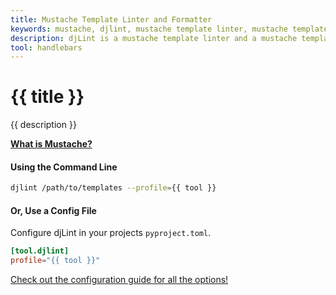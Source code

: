 ```yaml
---
title: Mustache Template Linter and Formatter
keywords: mustache, djlint, mustache template linter, mustache template formatter, format mustache templates
description: djLint is a mustache template linter and a mustache template formatter! Take advantage of the pre-build profile when linting and formatting your templates with djLint.
tool: handlebars
---
```


# {{ title }}

{{ description }}

**[What is Mustache?](http://mustache.github.io/mustache.5.html)**

#### Using the Command Line

```bash
djlint /path/to/templates --profile={{ tool }}
```

#### Or, Use a Config File

Configure djLint in your projects `pyproject.toml`.

```toml
[tool.djlint]
profile="{{ tool }}"
```

<div class="box notification is-info is-light">
    <span class="icon is-large"><i class="fas fa-2x fa-arrow-circle-right"></i></span><div class="my-auto ml-3 is-inline-block"><a href="/docs/configuration/">Check out the configuration guide for all the options!</a></div>
</div>
